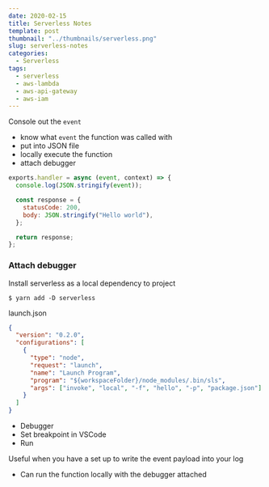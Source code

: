 ```yaml
---
date: 2020-02-15
title: Serverless Notes
template: post
thumbnail: "../thumbnails/serverless.png"
slug: serverless-notes
categories:
  - Serverless
tags:
  - serverless
  - aws-lambda
  - aws-api-gateway
  - aws-iam
---
```




Console out the `event`
- know what `event` the function was called with
- put into JSON file
- locally execute the function
- attach debugger

```javascript
exports.handler = async (event, context) => {
  console.log(JSON.stringify(event));

  const response = {
    statusCode: 200,
    body: JSON.stringify("Hello world"),
  };

  return response;
};
```

### Attach debugger

Install serverless as a local dependency to project

```terminal
$ yarn add -D serverless
```

<div class="filename">launch.json</div>

```json
{
  "version": "0.2.0",
  "configurations": [
    {
      "type": "node",
      "request": "launch",
      "name": "Launch Program",
      "program": "${workspaceFolder}/node_modules/.bin/sls",
      "args": ["invoke", "local", "-f", "hello", "-p", "package.json"]
    }
  ]
}
```

- Debugger
- Set breakpoint in VSCode
- Run

Useful when you have a set up to write the event payload into your log

- Can run the function locally with the debugger attached